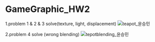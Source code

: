 # GameGraphic_HW2

1.problem 1 & 2 & 3 solve(texture, light, displacement)
![teapot_윤승민](https://user-images.githubusercontent.com/63775620/82233421-f426fb80-996a-11ea-8cac-c59ff4072415.gif)


2.problem 4 solve (wrong blending) 
![tepotblending_윤승민](https://user-images.githubusercontent.com/63775620/82233422-f4bf9200-996a-11ea-9eb6-deee628ddad1.gif)
